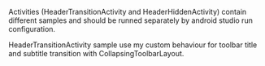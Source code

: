 Activities (HeaderTransitionActivity and HeaderHiddenActivity) contain different samples and should be runned separately by android studio run configuration.

HeaderTransitionActivity sample use my custom behaviour for toolbar title and subtitle transition with CollapsingToolbarLayout.
